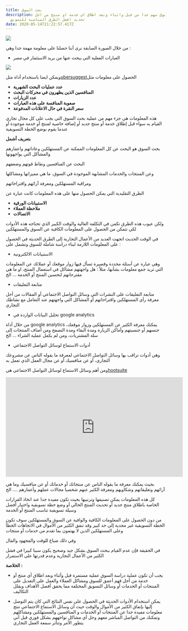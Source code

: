 ```yaml
---
title: بحث السوق
description: بحث السوق مهم جدا من قبل واثناء وبعد اطلاق اي خدمة او منتج من اجل
  تحديد افضل الطرق المناسبة للتسويق
date: 2020-05-14T21:22:57.417Z
---
```



![](https://lh6.googleusercontent.com/5r0ob02Pw9paCgiud96dkqH8HasA4sDOp7JCOfCCiZpKF0XyGv2a0zk393Gxtdfom_r-kcfLXN0coEAB4KRZsGsMy6eX3SFYp91CEA41Ft6NqbRojpeqrNSxNO34EmGy6BmqQpzR)



من خلال الصورة السابقة نرى أننا حصلنا على معلومة مهمة جدا وهي :



* العبارات الفعلية التي يبحث عنها من يريد الاستثمار في مصر



![](https://lh4.googleusercontent.com/ogO-PLCmwDsLggB8I9JOXGPRR4Yt6MRuuhQ1_8gImp1PUaxCXWrYLy9YOS4yjRveG5K5Njn6XFm68nm0xPc2naucWTYCkdJfKgAnG7Z_dEDuMdPkk9OZvmwfOQQciXHZoq9adaGQ)



ويمكن ايضا باستخدام أداة مثل[ubersuggest](https://neilpatel.com/ubersuggest/)الحصول على معلومات مثل



* **عدد عمليات البحث الشهرية**
* **المنافسين الذين يظهرون في محركات البحث**
* **عدد الزيارات**
* **صعوبة المنافسة على هذه العبارات**
* **سعر النقرة في حال الاعلانات المدفوعة**





هذه المعلومات هي جزء مهم من عملية بحث السوق التي يجب على كل مجال تجاري القيام به سواء قبل إطلاق خدمة أو منتج جديد أو إضافة خاصية لمنتج أو خدمة موجودة أو عندما يقوم بوضع الخطة التسويقية



**بتعريف أشمل**



بحث السوق هو البحث عن كل المعلومات الممكنة عن المستهلكين وعاداتهم واعمارهم والمشاكل التي يواجهونها



البحث عن المنافسين ونقاط قوتهم وضعفهم



وعن المنتجات والخدمات المشابهة الموجودة في السوق، ما هي مميزاتها ومشاكلها



ومراقبة المستهلكين ومعرفة آرائهم واقتراحاتهم



الطرق التقليدية التي يمكن الحصول منها على هذه المعلومات كانت عبارة عن



* **الاستبيانات الورقية**
* **ملاحظة العملاء**
* **الاتصالات**



ولكن عيوب هذه الطرق تكمن في التكلفة العالية والوقت الكبير الذي تحتاجه هذه الأدوات لكي تتمكن من الحصول على المعلومات الكافية عن السوق والمستهلكين



في الوقت الحديث اتجهت العديد من الأعمال التجارية إلى الطرق الحديثة في الحصول على المعلومات اللازمة لبناء دراسة شاملة للسوق وتشمل على :



* الاستبيانات الالكترونية



وهي عبارة عن أسئلة محددة وقصيرة تسأل فيها زوار موقعك أو عملائك عن المعلومات التي تريد جمع معلومات بشأنها، مثلاً : هل واجهتهم مشاكل في استعمال المنتج، او ما هي مقترحاتهم لتحسين المنتج أو الخدمة … الخ



* متابعة التعليقات



متابعة التعليقات على النشرات التي وسائل التواصل الاجتماعي أو المقالات من أجل معرفة رأي المستهلكين واقتراحاتهم أو المشاكل التي واجهتهم عند التعامل مع نشاطك التجاري



* تحليل البيانات الواردة في google analytics



من خلال أداة google analytics يمكنك معرفة الكثير عن المستهلكين وزوار موقعك، جنسهم أو جنسيتهم وأماكن الزيارة ومدة البقاء ومدة التصفح ومن أضاف المنتجات إلى سلة المشتريات، ومن لم يكمل عملية الشراء … الخ



* أدوات الاستماع لوسائل التواصل الاجتماعي



وهي أدوات تراقب بها وسائل التواصل الاجتماعي لمعرفة ما يقوله الناس عن مشروعك التجاري، أو عن منافسيك أو عن مجال العمل الذي تعمل به



ومن أهم وسائل الاستماع لوسائل التواصل الاجتماعي هي[hootsuite](https://hootsuite.com/)



<iframe width="560" height="315" src="https://www.youtube.com/embed/sgjAdzCbvRs" frameborder="0" allow="accelerometer; autoplay; encrypted-media; gyroscope; picture-in-picture" allowfullscreen></iframe>



بحيث يمكنك معرفة ما يقوله الناس عن منتجاتك أو خدماتك أو عن منافسيك وما هي آرائهم وتعليقاتهم وشكاويهم ومعرفة الكثير عنهم شخصيا مجالات عملهم وأعمارهم …. الخ



كل هذه المعلومات يمكن تصنيفها وترتيبها بحيث تكون مفيدة جدا عند اتخاذ القرارات الخاصة باطلاق منتج جديد أو تحديث المنتج الحالي أو وضع خطة تسويقية واختيار أفضل وسيلة تسويقية تناسب المنتج أو الخدمة



من دون الحصول على المعلومات الكافية والوافية عن السوق والمستهلكين سوف تكون الخطة التسويقية غير مجدية إلى حد كبير وقد تنفق الكثير من الأموال في الاتجاهات الخطأ وعلى المستهلكين الذين لا يهتمون بما تقدم من خدمات أو منتجات



وفي ذلك ضياع للوقت والمجهود والمال



في الحقيقة فإن عدم القيام ببحث السوق بشكل جيد وصحيح يكون سببا كبيرا في فشل الكثير من الأعمال التجارية وعدم قدرتها على الاستمرار



**الخلاصة :**



* يجب أن تكون عملية دراسة السوق عملية مستمرة قبل وأثناء وبعد اطلاق أي منتج أو خدمة من أجل فهم أعمق للسوق ومشاكل العملاء والعمل على التعديل على المنتجات أو الخدمات أو وسائل التسويق المختلفة مما يحقق أفضل الأهداف ويقلل التكاليف



* يمكن استخدام الأدوات الحديثة في الحصول على نفس النتائج التي كان يتم التوصل إليها بإنفاق الكثير من الأموال والوقت حيث أن وسائل الاستماع الاجتماعي تنتج معلومات مفيدة جدا عن المنتجات أو الخدمات و المنافسين والمستهلكين ومشاكلهم وتمكنك من التواصل المباشر معهم وحل أي مشاكل تواجههم بشكل فوري قبل أني يتطور الأمر وتتأثر سمعة العمل التجاري